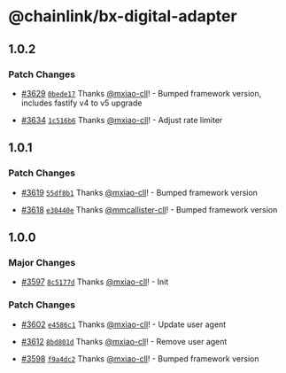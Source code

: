 # @chainlink/bx-digital-adapter

## 1.0.2

### Patch Changes

- [#3629](https://github.com/smartcontractkit/external-adapters-js/pull/3629) [`0bede17`](https://github.com/smartcontractkit/external-adapters-js/commit/0bede1726a01a0fc4c5831be521b974dfac79234) Thanks [@mxiao-cll](https://github.com/mxiao-cll)! - Bumped framework version, includes fastify v4 to v5 upgrade

- [#3634](https://github.com/smartcontractkit/external-adapters-js/pull/3634) [`1c516b6`](https://github.com/smartcontractkit/external-adapters-js/commit/1c516b6b6609c037c607346c8ab156694564ea3e) Thanks [@mxiao-cll](https://github.com/mxiao-cll)! - Adjust rate limiter

## 1.0.1

### Patch Changes

- [#3619](https://github.com/smartcontractkit/external-adapters-js/pull/3619) [`55df8b1`](https://github.com/smartcontractkit/external-adapters-js/commit/55df8b1867403001c5bb11339bb2244e6c219c3f) Thanks [@mxiao-cll](https://github.com/mxiao-cll)! - Bumped framework version

- [#3618](https://github.com/smartcontractkit/external-adapters-js/pull/3618) [`e30440e`](https://github.com/smartcontractkit/external-adapters-js/commit/e30440e20f06c72eb701ac539692815e77978a73) Thanks [@mmcallister-cll](https://github.com/mmcallister-cll)! - Bumped framework version

## 1.0.0

### Major Changes

- [#3597](https://github.com/smartcontractkit/external-adapters-js/pull/3597) [`8c5177d`](https://github.com/smartcontractkit/external-adapters-js/commit/8c5177dddb1b99534940de0a083ac1dcedb557b1) Thanks [@mxiao-cll](https://github.com/mxiao-cll)! - Init

### Patch Changes

- [#3602](https://github.com/smartcontractkit/external-adapters-js/pull/3602) [`e4586c1`](https://github.com/smartcontractkit/external-adapters-js/commit/e4586c17bc03321d776e93068ebbc90b81f4a098) Thanks [@mxiao-cll](https://github.com/mxiao-cll)! - Update user agent

- [#3612](https://github.com/smartcontractkit/external-adapters-js/pull/3612) [`8bd801d`](https://github.com/smartcontractkit/external-adapters-js/commit/8bd801daca510bd92089c8dd734672cf7268a2f2) Thanks [@mxiao-cll](https://github.com/mxiao-cll)! - Remove user agent

- [#3598](https://github.com/smartcontractkit/external-adapters-js/pull/3598) [`f9a4dc2`](https://github.com/smartcontractkit/external-adapters-js/commit/f9a4dc24e77f1f5b5e967b5f2d03eb58c15ef9b2) Thanks [@mxiao-cll](https://github.com/mxiao-cll)! - Bumped framework version
